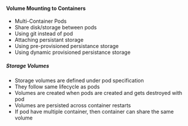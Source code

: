 #### Volume Mounting to Containers
+ Multi-Container Pods
+ Share disk/storage between pods
+ Using git instead of pod
+ Attaching persistant storage
+ Using pre-provisioned persistance storage
+ Using dynamic provisioned persistance storage


##### Storage Volumes
+ Storage volumes are defined under pod specification
+ They follow same lifecycle as pods
+ Volumes are created when pods are created and gets destroyed with pod
+ Volumes are persisted across container restarts
+ If pod have multiple container, then container can share the same volume

